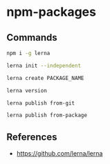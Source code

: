 # npm-packages

## Commands

```sh
npm i -g lerna

lerna init --independent

lerna create PACKAGE_NAME

lerna version

lerna publish from-git

lerna publish from-package
```

## References

- https://github.com/lerna/lerna
